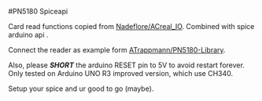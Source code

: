 #PN5180 Spiceapi

Card read functions copied from [Nadeflore/ACreal_IO](https://github.com/Nadeflore/ACreal_IO).
Combined with spice arduino api .

Connect the reader as example form [ATrappmann/PN5180-Library](https://github.com/Nadeflore/ACreal_IO).

Also, please ***SHORT*** the arduino RESET pin to 5V to avoid restart forever.
Only tested on Arduino UNO R3 improved version, which use CH340.

Setup your spice and ur good to go (maybe).